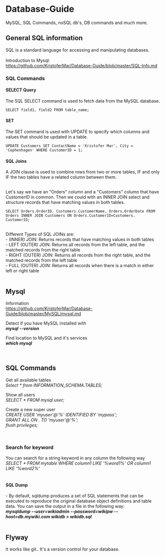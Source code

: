 <h1>Database-Guide</h1>
MySQL, SQL Commands, noSQL db's, DB commands and much more.

<h2>General SQL information</h2>
SQL is a standard language for accessing and manipulating databases. <br>

<br>
Introduction to Mysql: <br>
<a href="https://github.com/KristoferMar/Database-Guide/blob/master/SQL-Info.md" target="_blank">https://github.com/KristoferMar/Database-Guide/blob/master/SQL-Info.md</a><br>

<h3>SQL Commands</h3>
<h4>SELECT Query</h4>
The SQL SELECT command is used to fetch data from the MySQL database.<br>

```
SELECT field1, field2 FROM table_name;
```

<h4>SET</h4>
The SET command is used with UPDATE to specify which columns and values that should be updated in a table. <br>

```
UPDATE Customers SET ContactName = 'Kristofer Mar', City = 'Cophenhagen' WHERE CustomerID = 1;
```

<h4>SQL Joins</h4>
A JOIN clause is used to combine rows from two or more tables, IF and only IF the two tables have a related column between them. <br><br>

Let's say we have an "Orders" column and a "Customers" column that have CustomerID in common. Then we could with an INNER JOIN select and structure records that have matching values in both tables. <br>

```
SELECT Orders.OrderID, Customers.CustomerName, Orders.OrderDate FROM Orders INNER JOIN Customers ON Orders.CustomerID=Customers. CustomerID;
```

<br>
Different Types of SQL JOINs are: <br>
- (INNER) JOIN: Returns records that have matching values in both tables <br>
- LEFT (OUTER) JOIN: Returns all records from the left table, and the matched records from the right table <br>
- RIGHT (OUTER) JOIN: Returns all records from the right table, and the matched records from the left table <br>
- FULL (OUTER) JOIN: Returns all records when there is a match in either left or right table <br>



<br>
<h2>Mysql</h2>
Information<br>
<a href="https://github.com/KristoferMar/Database-Guide/blob/master/MySQL/mysql.md" target="_blank">https://github.com/KristoferMar/Database-Guide/blob/master/MySQL/mysql.md</a><br>

Detect if you have MySQL installed with <br>
<i><b> mysql --version </b></i><br>

Find location to MySQL and it's services <br>
<i><b>which mysql</b></i><br>



<br>
<h2>SQL Commands</h2>

Get all available tables <br>
<i>Select * from INFORMATION_SCHEMA.TABLES; </i><br>

Show all users <br>
<i>SELECT * FROM mysql.user;</i><br>

Create a new super user <br>
<i>CREATE USER 'myuser'@'%' IDENTIFIED BY 'mypass';</i><br>
<i>GRANT ALL ON *.* TO 'myuser'@'%';</i><br>
<i>flush privileges;</i> <br>



<br>
<h3>Search for keyword</h3>
You can search for a string keyword in any column the following way <br>
<i> SELECT * FROM mytable WHERE column1 LIKE '%word1%' OR column1 LIKE '%word2%'</i><br>



<br>
<h4>SQL Dump</h4>
- By default, sqldump produces a set of SQL statements that can be executed to reproduce the original database object definitions and table data. You can save the output in a file in the following way: <br>
<b><i>mysqldump --user=wikiadmin --password=wikipw --host=db.mywiki.com wikidb > wikidb.sql</i></b><br>

<br>
<h2> Flyway </h2>

It works like git.. It's a version control for your database.
